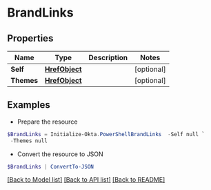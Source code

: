 # BrandLinks
## Properties

Name | Type | Description | Notes
------------ | ------------- | ------------- | -------------
**Self** | [**HrefObject**](HrefObject.md) |  | [optional] 
**Themes** | [**HrefObject**](HrefObject.md) |  | [optional] 

## Examples

- Prepare the resource
```powershell
$BrandLinks = Initialize-Okta.PowerShellBrandLinks  -Self null `
 -Themes null
```

- Convert the resource to JSON
```powershell
$BrandLinks | ConvertTo-JSON
```

[[Back to Model list]](../README.md#documentation-for-models) [[Back to API list]](../README.md#documentation-for-api-endpoints) [[Back to README]](../README.md)

